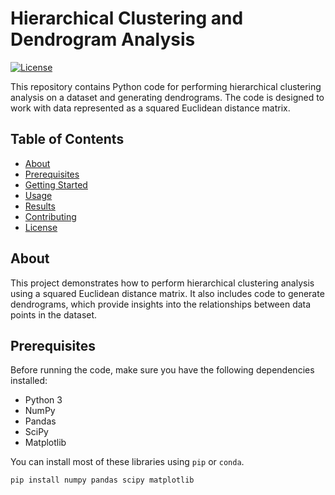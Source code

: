 # Hierarchical Clustering and Dendrogram Analysis

[![License](https://img.shields.io/badge/license-MIT-blue.svg)](https://opensource.org/licenses/MIT)

This repository contains Python code for performing hierarchical clustering analysis on a dataset and generating dendrograms. The code is designed to work with data represented as a squared Euclidean distance matrix.

## Table of Contents

- [About](#about)
- [Prerequisites](#prerequisites)
- [Getting Started](#getting-started)
- [Usage](#usage)
- [Results](#results)
- [Contributing](#contributing)
- [License](#license)

## About

This project demonstrates how to perform hierarchical clustering analysis using a squared Euclidean distance matrix. It also includes code to generate dendrograms, which provide insights into the relationships between data points in the dataset.

## Prerequisites

Before running the code, make sure you have the following dependencies installed:

- Python 3
- NumPy
- Pandas
- SciPy
- Matplotlib

You can install most of these libraries using `pip` or `conda`.

```bash
pip install numpy pandas scipy matplotlib
